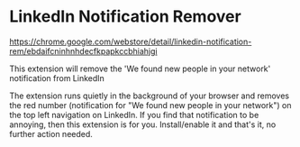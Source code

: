 # LinkedIn Notification Remover

https://chrome.google.com/webstore/detail/linkedin-notification-rem/ebdaifcninhnhdecfkpapkccbhiahjgi

This extension will remove the 'We found new people in your network' notification from LinkedIn

The extension runs quietly in the background of your browser and removes the red number (notification for "We found new people in your network") on the top left navigation on LinkedIn. If you find that notification to be annoying, then this extension is for you. Install/enable it and that's it, no further action needed.
